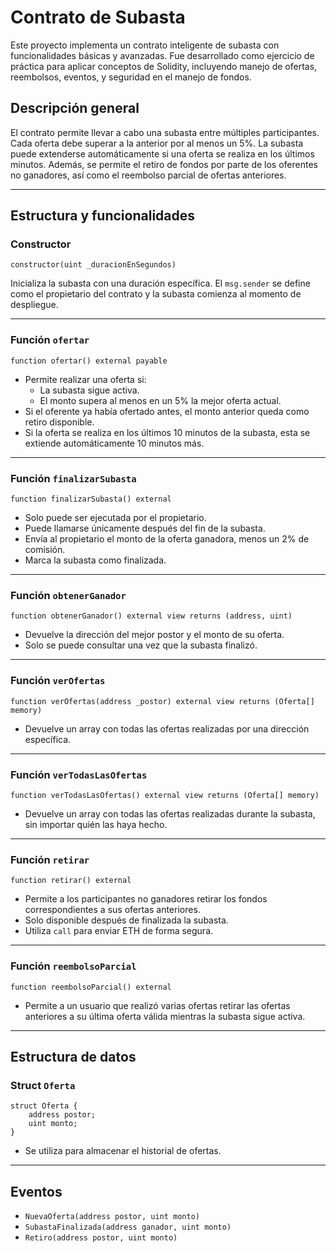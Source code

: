 # Contrato de Subasta

Este proyecto implementa un contrato inteligente de subasta con funcionalidades básicas y avanzadas. Fue desarrollado como ejercicio de práctica para aplicar conceptos de Solidity, incluyendo manejo de ofertas, reembolsos, eventos, y seguridad en el manejo de fondos.

## Descripción general

El contrato permite llevar a cabo una subasta entre múltiples participantes. Cada oferta debe superar a la anterior por al menos un 5%. La subasta puede extenderse automáticamente si una oferta se realiza en los últimos minutos. Además, se permite el retiro de fondos por parte de los oferentes no ganadores, así como el reembolso parcial de ofertas anteriores.

---

## Estructura y funcionalidades

### Constructor

```solidity
constructor(uint _duracionEnSegundos)
```

Inicializa la subasta con una duración específica. El `msg.sender` se define como el propietario del contrato y la subasta comienza al momento de despliegue.

---

### Función `ofertar`

```solidity
function ofertar() external payable
```

- Permite realizar una oferta si:
  - La subasta sigue activa.
  - El monto supera al menos en un 5% la mejor oferta actual.
- Si el oferente ya había ofertado antes, el monto anterior queda como retiro disponible.
- Si la oferta se realiza en los últimos 10 minutos de la subasta, esta se extiende automáticamente 10 minutos más.

---

### Función `finalizarSubasta`

```solidity
function finalizarSubasta() external
```

- Solo puede ser ejecutada por el propietario.
- Puede llamarse únicamente después del fin de la subasta.
- Envía al propietario el monto de la oferta ganadora, menos un 2% de comisión.
- Marca la subasta como finalizada.

---

### Función `obtenerGanador`

```solidity
function obtenerGanador() external view returns (address, uint)
```

- Devuelve la dirección del mejor postor y el monto de su oferta.
- Solo se puede consultar una vez que la subasta finalizó.

---

### Función `verOfertas`

```solidity
function verOfertas(address _postor) external view returns (Oferta[] memory)
```

- Devuelve un array con todas las ofertas realizadas por una dirección específica.

---

### Función `verTodasLasOfertas`

```solidity
function verTodasLasOfertas() external view returns (Oferta[] memory)
```

- Devuelve un array con todas las ofertas realizadas durante la subasta, sin importar quién las haya hecho.

---

### Función `retirar`

```solidity
function retirar() external
```

- Permite a los participantes no ganadores retirar los fondos correspondientes a sus ofertas anteriores.
- Solo disponible después de finalizada la subasta.
- Utiliza `call` para enviar ETH de forma segura.

---

### Función `reembolsoParcial`

```solidity
function reembolsoParcial() external
```

- Permite a un usuario que realizó varias ofertas retirar las ofertas anteriores a su última oferta válida mientras la subasta sigue activa.

---

## Estructura de datos

### Struct `Oferta`

```solidity
struct Oferta {
    address postor;
    uint monto;
}
```

- Se utiliza para almacenar el historial de ofertas.

---

## Eventos

- `NuevaOferta(address postor, uint monto)`
- `SubastaFinalizada(address ganador, uint monto)`
- `Retiro(address postor, uint monto)`

